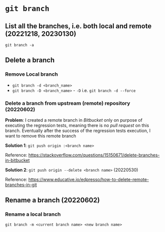# `git branch`
## List all the branches, i.e. both local and remote (20221218, 20230130)
`git branch -a`

## Delete a branch
### Remove Local branch
* `git branch -d <branch_name>`
* `git branch -D <branch_name>` - `-D` i.e. `git branch -d --force`

### Delete a branch from upstream (remote) repository (20220602)
**Problem**: I created a remote branch in *Bitbucket* only on purpose of executing the regression tests, meaning there is no *pull request* on this branch. Eventually after the success of the regression tests execution, I want to remove this remote branch 

**Solution 1**: `git push origin :<branch name>`

Reference: https://stackoverflow.com/questions/15150671/delete-branches-in-bitbucket

**Solution 2**: `git push origin --delete <branch name>` (20220530)

Reference: https://www.educative.io/edpresso/how-to-delete-remote-branches-in-git
## Rename a branch (20220602)
### Rename a local branch
`git branch -m <current branch name> <new branch name>`

